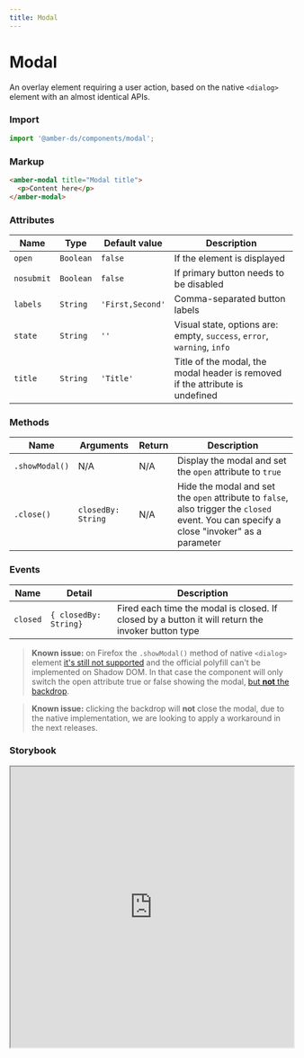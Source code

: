 ```yaml
---
title: Modal
---
```


# Modal
An overlay element requiring a user action, based on the native `<dialog>` element with an almost identical APIs.

### Import
```javascript
import '@amber-ds/components/modal';
```

### Markup
```html
<amber-modal title="Modal title">
  <p>Content here</p>
</amber-modal>
```

### Attributes

| Name | Type | Default value | Description |
|------|------|---------------|-------------|
| `open` | `Boolean` | `false` | If the element is displayed |
| `nosubmit` | `Boolean` | `false` | If primary button needs to be disabled |
| `labels` | `String` | `'First,Second'` | Comma-separated button labels |
| `state` | `String` | `''` | Visual state, options are: empty, `success`, `error`, `warning`, `info` |
| `title` | `String` | `'Title'` | Title of the modal, the modal header is removed if the attribute is undefined |

### Methods
| Name | Arguments | Return | Description |
|------|-----------|--------|-------------|
| `.showModal()` | N/A | N/A | Display the modal and set the `open` attribute to `true` |
| `.close()` | `closedBy: String` | N/A | Hide the modal and set the `open` attribute to `false`, also trigger the `closed` event. You can specify a close "invoker" as a parameter |

### Events
| Name | Detail | Description |
|------|--------|-------------|
| `closed` |`{ closedBy: String}`| Fired each time the modal is closed. If closed by a button it will return the invoker button type |


> **Known issue:** on Firefox the `.showModal()` method of native `<dialog>` element [it's still not supported](https://bugzilla.mozilla.org/show_bug.cgi?id=840640#c33) and the official polyfill can't be implemented on Shadow DOM. In that case the component will only switch the open attribute true or false showing the modal, [but **not** the backdrop](https://developer.mozilla.org/en-US/docs/Web/HTML/Element/dialog#Usage_notes).

> **Known issue:** clicking the backdrop will **not** close the modal, due to the native implementation, we are looking to apply a workaround in the next releases.

### Storybook
<iframe title="storybook" width="100%" height="500px" src="https://bitrockteam.github.io/amber-components/?path=/story/modal--playground"></iframe>